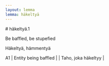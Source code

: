 ```yaml
---
layout: lemma
lemma: häkeltyä
---
```


<div class="sense">
# <span class="sensename">häkeltyä.1</span>

<span class="description">Be baffled, be stupefied</span>

<span class="description">Häkeltyä, hämmentyä</span>

A1 | Entity being baffled |   | Taho, joka häkeltyy |  

</div>

